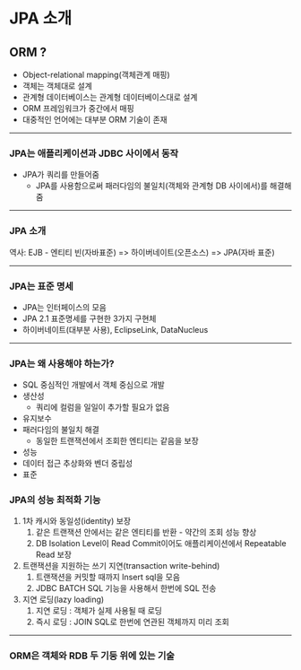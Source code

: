 # JPA 소개 
## ORM ?
- Object-relational mapping(객체관계 매핑)
- 객체는 객체대로 설계 
- 관계형 데이터베이스는 관계형 데이터베이스대로 설계 
- ORM 프레임워크가 중간에서 매핑 
- 대중적인 언어에는 대부분 ORM 기술이 존재 

---
### JPA는 애플리케이션과 JDBC 사이에서 동작 
- JPA가 쿼리를 만들어줌 
  - JPA를 사용함으로써 패러다임의 불일치(객체와 관계형 DB 사이에서)를 해결해줌

---
### JPA 소개 
역사: EJB - 엔티티 빈(자바표준) => 하이버네이트(오픈소스) => JPA(자바 표준)

---
### JPA는 표준 명세 
- JPA는 인터페이스의 모음 
- JPA 2.1 표준명세를 구현한 3가지 구현체 
- 하이버네이트(대부분 사용), EclipseLink, DataNucleus

---
### JPA는 왜 사용해야 하는가? 
- SQL 중심적인 개발에서 객체 중심으로 개발 
- 생산성
  - 쿼리에 컬럼을 일일이 추가할 필요가 없음  
- 유지보수 
- 패러다임의 불일치 해결 
  - 동일한 트랜잭션에서 조회한 엔티티는 같음을 보장 
- 성능 
- 데이터 접근 추상화와 벤더 중립성
- 표준 

### JPA의 성능 최적화 기능 
1. 1차 캐시와 동일성(identity) 보장
   1. 같은 트랜잭션 안에서는 같은 엔티티를 반환 - 약간의 조회 성능 향상 
   2. DB Isolation Level이 Read Commit이어도 애플리케이션에서 Repeatable Read 보장  
2. 트랜잭션을 지원하는 쓰기 지연(transaction write-behind) 
   1. 트랜잭션을 커밋할 때까지 Insert sql을 모음 
   2. JDBC BATCH SQL 기능을 사용해서 한번에 SQL 전송 
3. 지연 로딩(lazy loading)  
   1. 지연 로딩 : 객체가 실제 사용될 때 로딩 
   2. 즉시 로딩 : JOIN SQL로 한번에 연관된 객체까지 미리 조회 

---
### ORM은 객체와 RDB 두 기둥 위에 있는 기술    
